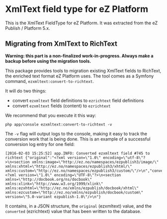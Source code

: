 # XmlText field type for eZ Platform

This is the XmlText FieldType for eZ Platform. It was extracted from the eZ Publish / Platform 5.x.

## Migrating from XmlText to RichText

**Warning: this part is a non-finalized work-in-progress. Always make a backup before using the migration tools.**

This package provides tools to migration existing XmlText fields to RichText, the enriched text format eZ Platform uses.
The tool comes as a Symfony command, `ezxmltext:convert-to-richtext`.

It will do two things:

- convert `ezxmltext` field definitions to `ezrichtext` field definitions
- convert `ezxmltext` fields (content) to `ezrichtext`

We recommend that you execute it this way:

```
php app/console ezxmltext:convert-to-richtext -v
```

The `-v` flag will output logs to the console, making it easy to track the conversion work that is being done.
This is an example of a successful conversion log entry for one field:

```
[2016-02-03 15:25:52] app.INFO: Converted ezxmltext field #745 to richtext {"original":"<?xml version=\"1.0\" encoding=\"utf-8\"?>\n<section xmlns:image=\"http://ez.no/namespaces/ezpublish3/image/\" xmlns:xhtml=\"http://ez.no/namespaces/ezpublish3/xhtml/\" xmlns:custom=\"http://ez.no/namespaces/ezpublish3/custom/\"/>\n","converted":"<?xml version=\"1.0\" encoding=\"UTF-8\"?>\n<section xmlns=\"http://docbook.org/ns/docbook\" xmlns:xlink=\"http://www.w3.org/1999/xlink\" xmlns:ezxhtml=\"http://ez.no/xmlns/ezpublish/docbook/xhtml\" xmlns:ezcustom=\"http://ez.no/xmlns/ezpublish/docbook/custom\" version=\"5.0-variant ezpublish-1.0\"/>\n"}
```

It contains, in a JSON structure, the `original` (ezxmltext) value, and the `converted` (ezrichtext) value that has been
written to the database.
